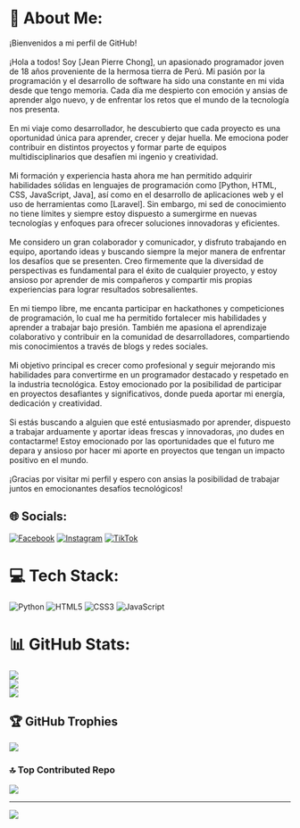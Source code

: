 # 💫 About Me:
¡Bienvenidos a mi perfil de GitHub!<br><br>¡Hola a todos! Soy [Jean Pierre Chong], un apasionado programador joven de 18 años proveniente de la hermosa tierra de Perú. Mi pasión por la programación y el desarrollo de software ha sido una constante en mi vida desde que tengo memoria. Cada día me despierto con emoción y ansias de aprender algo nuevo, y de enfrentar los retos que el mundo de la tecnología nos presenta.<br><br>En mi viaje como desarrollador, he descubierto que cada proyecto es una oportunidad única para aprender, crecer y dejar huella. Me emociona poder contribuir en distintos proyectos y formar parte de equipos multidisciplinarios que desafíen mi ingenio y creatividad.<br><br>Mi formación y experiencia hasta ahora me han permitido adquirir habilidades sólidas en lenguajes de programación como [Python, HTML, CSS, JavaScript, Java], así como en el desarrollo de aplicaciones web y el uso de herramientas como [Laravel]. Sin embargo, mi sed de conocimiento no tiene límites y siempre estoy dispuesto a sumergirme en nuevas tecnologías y enfoques para ofrecer soluciones innovadoras y eficientes.<br><br>Me considero un gran colaborador y comunicador, y disfruto trabajando en equipo, aportando ideas y buscando siempre la mejor manera de enfrentar los desafíos que se presenten. Creo firmemente que la diversidad de perspectivas es fundamental para el éxito de cualquier proyecto, y estoy ansioso por aprender de mis compañeros y compartir mis propias experiencias para lograr resultados sobresalientes.<br><br>En mi tiempo libre, me encanta participar en hackathones y competiciones de programación, lo cual me ha permitido fortalecer mis habilidades y aprender a trabajar bajo presión. También me apasiona el aprendizaje colaborativo y contribuir en la comunidad de desarrolladores, compartiendo mis conocimientos a través de blogs y redes sociales.<br><br>Mi objetivo principal es crecer como profesional y seguir mejorando mis habilidades para convertirme en un programador destacado y respetado en la industria tecnológica. Estoy emocionado por la posibilidad de participar en proyectos desafiantes y significativos, donde pueda aportar mi energía, dedicación y creatividad.<br><br>Si estás buscando a alguien que esté entusiasmado por aprender, dispuesto a trabajar arduamente y aportar ideas frescas y innovadoras, ¡no dudes en contactarme! Estoy emocionado por las oportunidades que el futuro me depara y ansioso por hacer mi aporte en proyectos que tengan un impacto positivo en el mundo.<br><br>¡Gracias por visitar mi perfil y espero con ansias la posibilidad de trabajar juntos en emocionantes desafíos tecnológicos!


## 🌐 Socials:
[![Facebook](https://img.shields.io/badge/Facebook-%231877F2.svg?logo=Facebook&logoColor=white)](https://facebook.com/https://www.facebook.com/JeanPierreChong04) [![Instagram](https://img.shields.io/badge/Instagram-%23E4405F.svg?logo=Instagram&logoColor=white)](https://instagram.com/https://instagram.com/jeanchong_15) [![TikTok](https://img.shields.io/badge/TikTok-%23000000.svg?logo=TikTok&logoColor=white)](https://tiktok.com/@http://tiktok.com/@jeanchong_15) 

# 💻 Tech Stack:
![Python](https://img.shields.io/badge/python-3670A0?style=for-the-badge&logo=python&logoColor=ffdd54) ![HTML5](https://img.shields.io/badge/html5-%23E34F26.svg?style=for-the-badge&logo=html5&logoColor=white) ![CSS3](https://img.shields.io/badge/css3-%231572B6.svg?style=for-the-badge&logo=css3&logoColor=white) ![JavaScript](https://img.shields.io/badge/javascript-%23323330.svg?style=for-the-badge&logo=javascript&logoColor=%23F7DF1E)
# 📊 GitHub Stats:
![](https://github-readme-stats.vercel.app/api?username=jeanchong15&theme=highcontrast&hide_border=false&include_all_commits=false&count_private=false)<br/>
![](https://github-readme-streak-stats.herokuapp.com/?user=jeanchong15&theme=highcontrast&hide_border=false)<br/>
![](https://github-readme-stats.vercel.app/api/top-langs/?username=jeanchong15&theme=highcontrast&hide_border=false&include_all_commits=false&count_private=false&layout=compact)

## 🏆 GitHub Trophies
![](https://github-profile-trophy.vercel.app/?username=jeanchong15&theme=radical&no-frame=false&no-bg=true&margin-w=4)

### 🔝 Top Contributed Repo
![](https://github-contributor-stats.vercel.app/api?username=jeanchong15&limit=5&theme=dark&combine_all_yearly_contributions=true)

---
[![](https://visitcount.itsvg.in/api?id=jeanchong15&icon=0&color=1)](https://visitcount.itsvg.in)

<!-- Proudly created with GPRM ( https://gprm.itsvg.in ) -->
